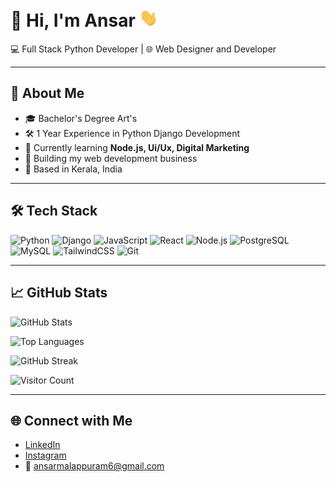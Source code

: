 # 👋 Hi, I'm Ansar <img src="https://raw.githubusercontent.com/ABSphreak/ABSphreak/master/gifs/Hi.gif" width="30px">

💻 Full Stack Python Developer | 🌐 Web Designer and Developer  

---

## 🚀 About Me
- 🎓 Bachelor's Degree Art's
- 🛠 1 Year Experience in Python Django Development  
- 🌱 Currently learning **Node.js, Ui/Ux, Digital Marketing**  
- 💼 Building my web development business  
- 📍 Based in Kerala, India  

---

## 🛠 Tech Stack
![Python](https://img.shields.io/badge/Python-3776AB?style=for-the-badge&logo=python&logoColor=white)
![Django](https://img.shields.io/badge/Django-092E20?style=for-the-badge&logo=django&logoColor=white)
![JavaScript](https://img.shields.io/badge/JavaScript-F7DF1E?style=for-the-badge&logo=javascript&logoColor=black)
![React](https://img.shields.io/badge/React-61DAFB?style=for-the-badge&logo=react&logoColor=black)
![Node.js](https://img.shields.io/badge/Node.js-339933?style=for-the-badge&logo=nodedotjs&logoColor=white)
![PostgreSQL](https://img.shields.io/badge/PostgreSQL-316192?style=for-the-badge&logo=postgresql&logoColor=white)
![MySQL](https://img.shields.io/badge/MySQL-005C84?style=for-the-badge&logo=mysql&logoColor=white)
![TailwindCSS](https://img.shields.io/badge/Tailwind_CSS-38B2AC?style=for-the-badge&logo=tailwind-css&logoColor=white)
![Git](https://img.shields.io/badge/Git-F05032?style=for-the-badge&logo=git&logoColor=white)

---

## 📈 GitHub Stats
![GitHub Stats](https://github-readme-stats.vercel.app/api?username=ansarpullencheri&show_icons=true&theme=radical)

![Top Languages](https://github-readme-stats.vercel.app/api/top-langs/?username=ansarpullencheri&layout=compact&theme=radical)

![GitHub Streak](https://github-readme-streak-stats.herokuapp.com/?user=ansarpullencheri&theme=radical)

![Visitor Count](https://komarev.com/ghpvc/?username=ansarpullencheri&color=blue)

---

## 🌐 Connect with Me
- [LinkedIn](https://linkedin.com/in/ansar-p)  
- [Instagram](https://instagram.com/ansarpullencheri)  
- 📧 ansarmalappuram6@gmail.com  

